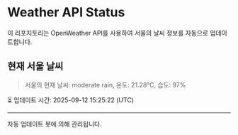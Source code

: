 
# Weather API Status

이 리포지토리는 OpenWeather API를 사용하여 서울의 날씨 정보를 자동으로 업데이트합니다.

## 현재 서울 날씨
> 서울의 현재 날씨: moderate rain, 온도: 21.28°C, 습도: 97%

⏳ 업데이트 시간: 2025-09-12 15:25:22 (UTC)

---
자동 업데이트 봇에 의해 관리됩니다.
